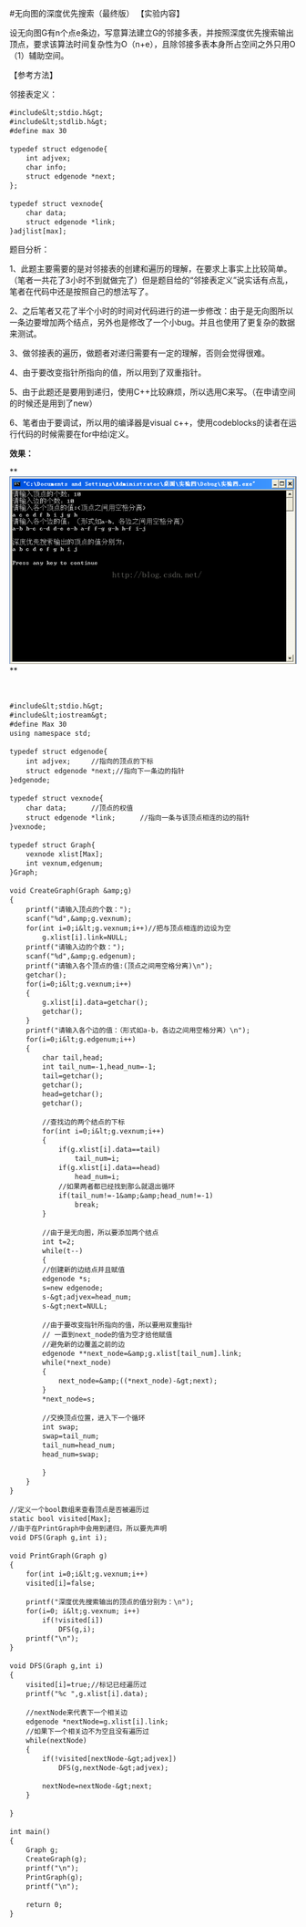 #无向图的深度优先搜索（最终版）
【实验内容】

设无向图G有n个点e条边，写意算法建立G的邻接多表，并按照深度优先搜索输出顶点，要求该算法时间复杂性为O（n+e），且除邻接多表本身所占空间之外只用O（1）辅助空间。

 

【参考方法】

邻接表定义：



```
#include&lt;stdio.h&gt;
#include&lt;stdlib.h&gt;
#define max 30

typedef struct edgenode{
    int adjvex;   
    char info;
    struct edgenode *next;
};

typedef struct vexnode{
    char data;     
    struct edgenode *link;      
}adjlist[max];

```

 

题目分析： 

1、此题主要需要的是对邻接表的创建和遍历的理解，在要求上事实上比较简单。（笔者一共花了3小时不到就做完了）但是题目给的“邻接表定义”说实话有点乱，笔者在代码中还是按照自己的想法写了。

2、之后笔者又花了半个小时的时间对代码进行的进一步修改：由于是无向图所以一条边要增加两个结点，另外也是修改了一个小bug。并且也使用了更复杂的数据来测试。

3、做邻接表的遍历，做题者对递归需要有一定的理解，否则会觉得很难。

4、由于要改变指针所指向的值，所以用到了双重指针。

5、由于此题还是要用到递归，使用C++比较麻烦，所以选用C来写。（在申请空间的时候还是用到了new）

6、笔者由于要调试，所以用的编译器是visual c++，使用codeblocks的读者在运行代码的时候需要在for中给i定义。

 

 

**效果：**

**<img alt="" src="https://raw.githubusercontent.com/Double2hao/xujiajia_blog/main/img/2580.png"> **

  

```
#include&lt;stdio.h&gt;
#include&lt;iostream&gt;
#define Max 30
using namespace std;

typedef struct edgenode{
    int adjvex;     //指向的顶点的下标
    struct edgenode *next;//指向下一条边的指针
}edgenode;

typedef struct vexnode{
    char data;      //顶点的权值
    struct edgenode *link;      //指向一条与该顶点相连的边的指针
}vexnode;

typedef struct Graph{
    vexnode xlist[Max];
    int vexnum,edgenum;
}Graph;

void CreateGraph(Graph &amp;g)
{
    printf("请输入顶点的个数：");
    scanf("%d",&amp;g.vexnum);
	for(int i=0;i&lt;g.vexnum;i++)//把与顶点相连的边设为空
		g.xlist[i].link=NULL;
    printf("请输入边的个数：");
    scanf("%d",&amp;g.edgenum);
    printf("请输入各个顶点的值:(顶点之间用空格分离)\n");
	getchar();
    for(i=0;i&lt;g.vexnum;i++)
    {
        g.xlist[i].data=getchar();
        getchar();
    }
    printf("请输入各个边的值：（形式如a-b，各边之间用空格分离）\n");
    for(i=0;i&lt;g.edgenum;i++)
    {
        char tail,head;
        int tail_num=-1,head_num=-1;
        tail=getchar();
        getchar();
        head=getchar();
        getchar();

        //查找边的两个结点的下标
        for(int i=0;i&lt;g.vexnum;i++)
        {
            if(g.xlist[i].data==tail)
                tail_num=i;
            if(g.xlist[i].data==head)
                head_num=i;
            //如果两者都已经找到那么就退出循环
            if(tail_num!=-1&amp;&amp;head_num!=-1)
                break;
        }
		
		//由于是无向图，所以要添加两个结点
		int t=2;
		while(t--)
		{
        //创建新的边结点并且赋值
        edgenode *s;
        s=new edgenode;
        s-&gt;adjvex=head_num;
        s-&gt;next=NULL;

		//由于要改变指针所指向的值，所以要用双重指针
		// 一直到next_node的值为空才给他赋值
		//避免新的边覆盖之前的边
		edgenode **next_node=&amp;g.xlist[tail_num].link;
		while(*next_node)
		{
			next_node=&amp;((*next_node)-&gt;next);
		}
		*next_node=s;
		
		//交换顶点位置，进入下一个循环
		int swap;
		swap=tail_num;
		tail_num=head_num;
		head_num=swap;
		
		}
    }
}

//定义一个bool数组来查看顶点是否被遍历过
static bool visited[Max];
//由于在PrintGraph中会用到递归，所以要先声明
void DFS(Graph g,int i);

void PrintGraph(Graph g)
{
    for(int i=0;i&lt;g.vexnum;i++)
    visited[i]=false;

	printf("深度优先搜索输出的顶点的值分别为：\n");
    for(i=0; i&lt;g.vexnum; i++)
        if(!visited[i])
            DFS(g,i);
	printf("\n");
}

void DFS(Graph g,int i)
{
    visited[i]=true;//标记已经遍历过
    printf("%c ",g.xlist[i].data);

	//nextNode来代表下一个相关边
    edgenode *nextNode=g.xlist[i].link;
	//如果下一个相关边不为空且没有遍历过
    while(nextNode)
    {
		if(!visited[nextNode-&gt;adjvex])
			DFS(g,nextNode-&gt;adjvex);

        nextNode=nextNode-&gt;next;
    }
		
}

int main()
{
    Graph g;
    CreateGraph(g);
	printf("\n");
	PrintGraph(g);
	printf("\n");

    return 0;
}

```

  